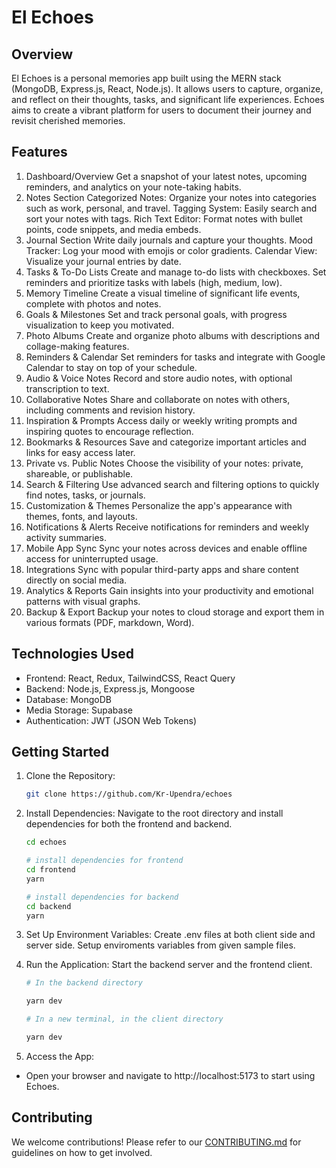 # El Echoes

## Overview

El Echoes is a personal memories app built using the MERN stack (MongoDB, Express.js, React, Node.js). It allows users to capture, organize, and reflect on their thoughts, tasks, and significant life experiences. Echoes aims to create a vibrant platform for users to document their journey and revisit cherished memories.

## Features

1. Dashboard/Overview
   Get a snapshot of your latest notes, upcoming reminders, and analytics on your note-taking habits.
2. Notes Section
   Categorized Notes: Organize your notes into categories such as work, personal, and travel.
   Tagging System: Easily search and sort your notes with tags.
   Rich Text Editor: Format notes with bullet points, code snippets, and media embeds.
3. Journal Section
   Write daily journals and capture your thoughts.
   Mood Tracker: Log your mood with emojis or color gradients.
   Calendar View: Visualize your journal entries by date.
4. Tasks & To-Do Lists
   Create and manage to-do lists with checkboxes.
   Set reminders and prioritize tasks with labels (high, medium, low).
5. Memory Timeline
   Create a visual timeline of significant life events, complete with photos and notes.
6. Goals & Milestones
   Set and track personal goals, with progress visualization to keep you motivated.
7. Photo Albums
   Create and organize photo albums with descriptions and collage-making features.
8. Reminders & Calendar
   Set reminders for tasks and integrate with Google Calendar to stay on top of your schedule.
9. Audio & Voice Notes
   Record and store audio notes, with optional transcription to text.
10. Collaborative Notes
    Share and collaborate on notes with others, including comments and revision history.
11. Inspiration & Prompts
    Access daily or weekly writing prompts and inspiring quotes to encourage reflection.
12. Bookmarks & Resources
    Save and categorize important articles and links for easy access later.
13. Private vs. Public Notes
    Choose the visibility of your notes: private, shareable, or publishable.
14. Search & Filtering
    Use advanced search and filtering options to quickly find notes, tasks, or journals.
15. Customization & Themes
    Personalize the app's appearance with themes, fonts, and layouts.
16. Notifications & Alerts
    Receive notifications for reminders and weekly activity summaries.
17. Mobile App Sync
    Sync your notes across devices and enable offline access for uninterrupted usage.
18. Integrations
    Sync with popular third-party apps and share content directly on social media.
19. Analytics & Reports
    Gain insights into your productivity and emotional patterns with visual graphs.
20. Backup & Export
    Backup your notes to cloud storage and export them in various formats (PDF, markdown, Word).

## Technologies Used

- Frontend: React, Redux, TailwindCSS, React Query
- Backend: Node.js, Express.js, Mongoose
- Database: MongoDB
- Media Storage: Supabase
- Authentication: JWT (JSON Web Tokens)

## Getting Started

1. Clone the Repository:

   ```bash
   git clone https://github.com/Kr-Upendra/echoes
   ```

2. Install Dependencies: Navigate to the root directory and install dependencies for both the frontend and backend.

   ```bash
   cd echoes

   # install dependencies for frontend
   cd frontend
   yarn

   # install dependencies for backend
   cd backend
   yarn
   ```

3. Set Up Environment Variables: Create .env files at both client side and server side. Setup enviroments variables from given sample files.

4. Run the Application: Start the backend server and the frontend client.

   ```bash
   # In the backend directory

   yarn dev

   # In a new terminal, in the client directory

   yarn dev
   ```

5. Access the App:

- Open your browser and navigate to http://localhost:5173 to start using Echoes.

## Contributing

We welcome contributions! Please refer to our [CONTRIBUTING.md](./CONTRIBUTING.md) for guidelines on how to get involved.
